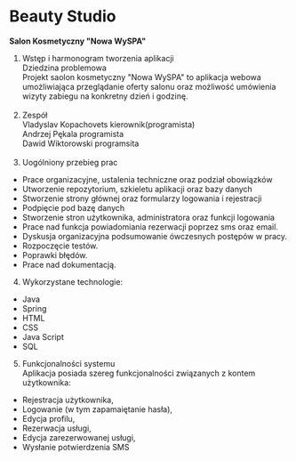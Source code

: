 # Beauty Studio
<b>Salon Kosmetyczny "Nowa WySPA"</b>

1. Wstęp i harmonogram tworzenia aplikacji<br>
 Dziedzina problemowa<br>
 Projekt saolon kosmetyczny "Nowa WySPA" to aplikacja webowa umożliwiająca przeglądanie oferty salonu
  oraz możliwość umówienia wizyty zabiegu na konkretny dzień i godzinę.<br><br>
  2. Zespół <br>
  Vladyslav Kopachovets kierownik(programista)<br>
  Andrzej Pękala programista <br>
  Dawid Wiktorowski programsita <br><br>
  3. Uogólniony przebieg prac
  - Prace organizacyjne, ustalenia techniczne oraz podział obowiązków<br>
  - Utworzenie repozytorium, szkieletu aplikacji oraz bazy danych<br>
  - Stworzenie strony głównej oraz formularzy logowania i rejestracji<br>
  - Podpięcie pod bazę danych
  - Stworzenie stron użytkownika, administratora oraz funkcji logowania
  - Prace nad funkcja powiadomiania rezerwacji poprzez sms oraz email.
  - Dyskusja organizacyjna podsumowanie ówczesnych postępów w pracy.
  - Rozpoczęcie testów.
  - Poprawki błędów.
  - Prace nad dokumentacją.<br>
  4. Wykorzystane technologie:
  - Java
  - Spring
  - HTML
  - CSS
  - Java Script
  - SQL<br>
  5. Funkcjonalności systemu<br>
  Aplikacja posiada szereg funkcjonalności związanych z kontem użytkownika:
  - Rejestracja użytkownika,
  - Logowanie (w tym zapamaiętanie hasła),
  - Edycja profilu,
  - Rezerwacja usługi,
  - Edycja zarezerwowanej usługi,
  - Wysłanie potwierdzenia SMS

